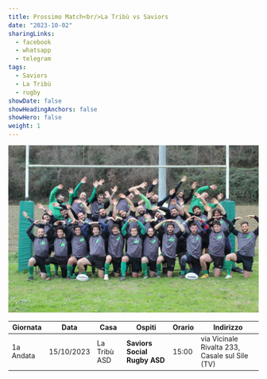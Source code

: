 ```yaml
---
title: Prossimo Match<br/>La Tribù vs Saviors
date: "2023-10-02"
sharingLinks:
  - facebook
  - whatsapp
  - telegram
tags:
  - Saviors
  - La Tribù
  - rugby
showDate: false
showHeadingAnchors: false
showHero: false
weight: 1
---
```


![](./featured.jpg)

| Giornata  | Data       | Casa         | Ospiti                       | Orario | Indirizzo                                      |
| --------- | ---------- | ------------ | ---------------------------- | ------ | ---------------------------------------------- |
| 1a Andata | 15/10/2023 | La Tribù ASD | **Saviors Social Rugby ASD** | 15:00  | via Vicinale Rivalta 233, Casale sul Sile (TV) |
